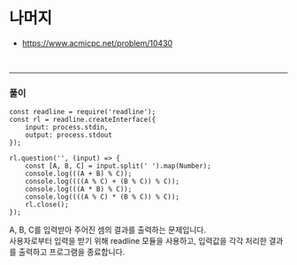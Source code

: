 # 나머지
- https://www.acmicpc.net/problem/10430
<br>

---
### 풀이
```
const readline = require('readline');
const rl = readline.createInterface({
    input: process.stdin,
    output: process.stdout
});

rl.question('', (input) => {
    const [A, B, C] = input.split(' ').map(Number);
    console.log(((A + B) % C));
    console.log((((A % C) + (B % C)) % C));
    console.log(((A * B) % C));
    console.log((((A % C) * (B % C)) % C));
    rl.close();
});
```
A, B, C를 입력받아 주어진 셈의 결과를 출력하는 문제입니다. 
<br>
사용자로부터 입력을 받기 위해 readline 모듈을 사용하고, 입력값을 각각 처리한 결과를 출력하고 프로그램을 종료합니다.
